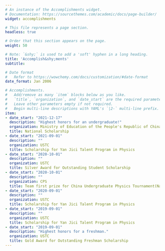 ```yaml
---
# An instance of the Accomplishments widget.
# Documentation: https://sourcethemes.com/academic/docs/page-builder/
widget: accomplishments

# This file represents a page section.
headless: true

# Order that this section appears on the page.
weight: 50

# Note: `&shy;` is used to add a 'soft' hyphen in a long heading.
title: 'Accomplish&shy;ments'
subtitle:

# Date format
#   Refer to https://wowchemy.com/docs/customization/#date-format
date_format: Jan 2006

# Accomplishments.
#   Add/remove as many `item` blocks below as you like.
#   `title`, `organization`, and `date_start` are the required parameters.
#   Leave other parameters empty if not required.
#   Begin multi-line descriptions with YAML's `|2-` multi-line prefix.
item:
- date_start: "2021-12-17"
  description: "Highest honors for an undergraduate!"
  organization: Ministry of Education of the People's Republic of China
  title: National Scholarship
- date_start: "2021-09-01"
  description: ""
  organization: USTC
  title: Scholarship for Yan Jici Talent Program in Physics
- date_start: "2020-10-01"
  description: ""
  organization: USTC
  title: Silver Award for Outstanding Student Scholarship
- date_start: "2020-10-01"
  description: ""
  organization: CPS
  title: Team first prize for China Undergraduate Physics Tournament(National)
- date_start: "2020-09-01"
  description: ""
  organization: USTC
  title: Scholarship for Yan Jici Talent Program in Physics
- date_start: "2019-09-01"
  description: ""
  organization: USTC
  title: Scholarship for Yan Jici Talent Program in Physics
- date_start: "2019-09-01"
  description: "Highest honors for a freshman."
  organization: USTC
  title: Gold Award for Outstanding Freshman Scholarship
---
```

